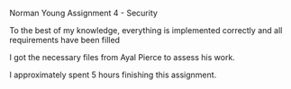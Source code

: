 Norman Young
Assignment 4 - Security

To the best of my knowledge, everything is implemented correctly and all requirements have been filled

I got the necessary files from Ayal Pierce to assess his work.

I approximately spent 5 hours finishing this assignment.

